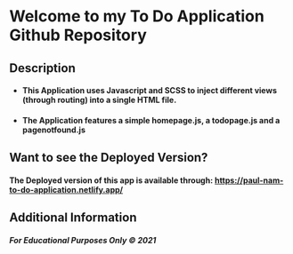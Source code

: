 # Welcome to my To Do Application Github Repository

## Description
- #### This Application uses Javascript and SCSS to inject different views (through routing) into a single HTML file. 
- #### The Application features a simple homepage.js, a todopage.js and a pagenotfound.js

## Want to see the Deployed Version?
#### The Deployed version of this app is available through: https://paul-nam-to-do-application.netlify.app/

## Additional Information
##### For Educational Purposes Only &copy; 2021
